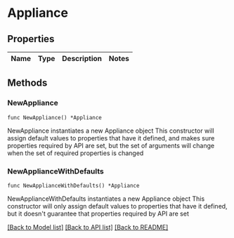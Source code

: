 # Appliance

## Properties

Name | Type | Description | Notes
------------ | ------------- | ------------- | -------------

## Methods

### NewAppliance

`func NewAppliance() *Appliance`

NewAppliance instantiates a new Appliance object
This constructor will assign default values to properties that have it defined,
and makes sure properties required by API are set, but the set of arguments
will change when the set of required properties is changed

### NewApplianceWithDefaults

`func NewApplianceWithDefaults() *Appliance`

NewApplianceWithDefaults instantiates a new Appliance object
This constructor will only assign default values to properties that have it defined,
but it doesn't guarantee that properties required by API are set


[[Back to Model list]](../README.md#documentation-for-models) [[Back to API list]](../README.md#documentation-for-api-endpoints) [[Back to README]](../README.md)


